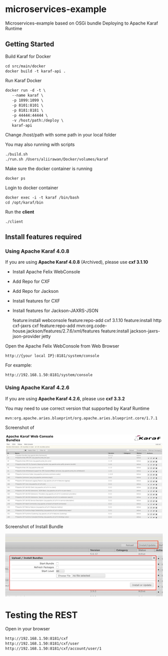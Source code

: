 # microservices-example

Microservices-example based on OSGi bundle
Deploying to Apache Karaf Runtime

## Getting Started

Build Karaf for Docker

	cd src/main/docker
	docker build -t karaf-api .
	
Run Karaf Docker
	
	docker run -d -t \
	   --name karaf \
	   -p 1099:1099 \ 
	   -p 8101:8101 \
	   -p 8181:8181 \
	   -p 44444:44444 \
	   -v /host/path:/deploy \
	   karaf-api
	
Change /host/path with some path in your local folder	
	
You may also running with scripts

	./build.sh
	./run.sh /Users/aliirawan/Docker/volumes/karaf
			
Make sure the docker container is running

	docker ps
	
Login to docker container

	docker exec -i -t karaf /bin/bash
	cd /opt/karaf/bin

Run the **client**	
	
	./client
	
## Install features required

### Using Apache Karaf 4.0.8
If you are using **Apache Karaf 4.0.8** (Archived), please use **cxf 3.1.10**

 - Install Apache Felix WebConsole
 - Add Repo for CXF
 - Add Repo for Jackson
 - Install features for CXF
 - Install features for Jackson-JAXRS-JSON
 
	feature:install webconsole
	feature:repo-add cxf 3.1.10
	feature:install http cxf-jaxrs cxf
	feature:repo-add mvn:org.code-house.jackson/features/2.7.6/xml/features
	feature:install jackson-jaxrs-json-provider jetty
	
Open the Apache Felix WebConsole from Web Browser

	http://{your local IP}:8181/system/console			
	
For example:

	http://192.168.1.50:8181/system/console			
	
### Using Apache Karaf 4.2.6

If you are using **Apache Karaf 4.2.6**, please use **cxf 3.3.2**

You may need to use correct version that supported by Karaf Runtime

	
	mvn:org.apache.aries.blueprint/org.apache.aries.blueprint.core/1.7.1	

	
Screenshot of 

![Web Console](https://raw.githubusercontent.com/ali-irawan/microservices-example/master/src/main/resources/webconsole.png  "WebConsole")

Screenshot of Install Bundle

![Install Bundle](https://raw.githubusercontent.com/ali-irawan/microservices-example/master/src/main/resources/install-bundle.png  "Install Bundle")

# Testing the REST

Open in your browser

	http://192.168.1.50:8181/cxf
	http://192.168.1.50:8181/cxf/user
	http://192.168.1.50:8181/cxf/account/user/1
		